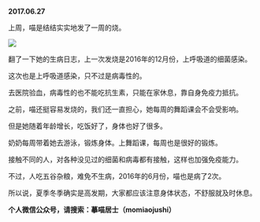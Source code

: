 
          
            
**2017.06.27**

上周，喵是结结实实地发了一周的烧。



![](//upload-images.jianshu.io/upload_images/51001-294679df3976104f.jpg)




翻了一下她的生病日志，上一次发烧是2016年的12月份，上呼吸道的细菌感染。

这次也是上呼吸道感染，只不过是病毒性的。

去医院验血，病毒性的也不能吃抗生素，只能在家休息，靠自身免疫力抵抗。

之前，喵还挺容易发烧的，我们还一直担心，她每周的舞蹈课会不会受影响。

但是她随着年龄增长，吃饭好了，身体也好了很多。

奶奶每周带着她去游泳，锻炼身体。上舞蹈课，每周也是很好的锻炼。

接触不同的人，对各种没见过的细菌和病毒都有接触，这样也加强免疫能力。

不过，人吃五谷杂粮，难免不生病，2016年的6月份，喵也是病了2次。

所以说，夏季冬季确实是高发期，大家都应该注意身体状态，不舒服就及时休息。


**个人微信公众号，请搜索：摹喵居士（momiaojushi）**

          
        